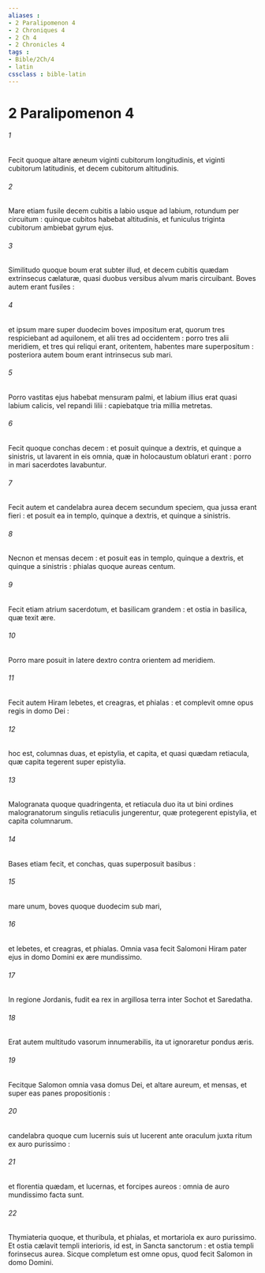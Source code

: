 ```yaml
---
aliases : 
- 2 Paralipomenon 4
- 2 Chroniques 4
- 2 Ch 4
- 2 Chronicles 4
tags : 
- Bible/2Ch/4
- latin
cssclass : bible-latin
---
```


# 2 Paralipomenon 4

###### 1
Fecit quoque altare æneum viginti cubitorum longitudinis, et viginti cubitorum latitudinis, et decem cubitorum altitudinis.
###### 2
Mare etiam fusile decem cubitis a labio usque ad labium, rotundum per circuitum : quinque cubitos habebat altitudinis, et funiculus triginta cubitorum ambiebat gyrum ejus.
###### 3
Similitudo quoque boum erat subter illud, et decem cubitis quædam extrinsecus cælaturæ, quasi duobus versibus alvum maris circuibant. Boves autem erant fusiles :
###### 4
et ipsum mare super duodecim boves impositum erat, quorum tres respiciebant ad aquilonem, et alii tres ad occidentem : porro tres alii meridiem, et tres qui reliqui erant, oritentem, habentes mare superpositum : posteriora autem boum erant intrinsecus sub mari.
###### 5
Porro vastitas ejus habebat mensuram palmi, et labium illius erat quasi labium calicis, vel repandi lilii : capiebatque tria millia metretas.
###### 6
Fecit quoque conchas decem : et posuit quinque a dextris, et quinque a sinistris, ut lavarent in eis omnia, quæ in holocaustum oblaturi erant : porro in mari sacerdotes lavabuntur.
###### 7
Fecit autem et candelabra aurea decem secundum speciem, qua jussa erant fieri : et posuit ea in templo, quinque a dextris, et quinque a sinistris.
###### 8
Necnon et mensas decem : et posuit eas in templo, quinque a dextris, et quinque a sinistris : phialas quoque aureas centum.
###### 9
Fecit etiam atrium sacerdotum, et basilicam grandem : et ostia in basilica, quæ texit ære.
###### 10
Porro mare posuit in latere dextro contra orientem ad meridiem.
###### 11
Fecit autem Hiram lebetes, et creagras, et phialas : et complevit omne opus regis in domo Dei :
###### 12
hoc est, columnas duas, et epistylia, et capita, et quasi quædam retiacula, quæ capita tegerent super epistylia.
###### 13
Malogranata quoque quadringenta, et retiacula duo ita ut bini ordines malogranatorum singulis retiaculis jungerentur, quæ protegerent epistylia, et capita columnarum.
###### 14
Bases etiam fecit, et conchas, quas superposuit basibus :
###### 15
mare unum, boves quoque duodecim sub mari,
###### 16
et lebetes, et creagras, et phialas. Omnia vasa fecit Salomoni Hiram pater ejus in domo Domini ex ære mundissimo.
###### 17
In regione Jordanis, fudit ea rex in argillosa terra inter Sochot et Saredatha.
###### 18
Erat autem multitudo vasorum innumerabilis, ita ut ignoraretur pondus æris.
###### 19
Fecitque Salomon omnia vasa domus Dei, et altare aureum, et mensas, et super eas panes propositionis :
###### 20
candelabra quoque cum lucernis suis ut lucerent ante oraculum juxta ritum ex auro purissimo :
###### 21
et florentia quædam, et lucernas, et forcipes aureos : omnia de auro mundissimo facta sunt.
###### 22
Thymiateria quoque, et thuribula, et phialas, et mortariola ex auro purissimo. Et ostia cælavit templi interioris, id est, in Sancta sanctorum : et ostia templi forinsecus aurea. Sicque completum est omne opus, quod fecit Salomon in domo Domini.
